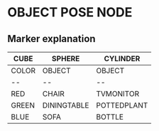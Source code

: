 # OBJECT POSE NODE

## Marker explanation

| CUBE | SPHERE | CYLINDER |
| -- | -- | -- |
| COLOR | OBJECT | OBJECT | OBJECT |
| -- | -- | -- | -- |
| RED | CHAIR | TVMONITOR | REFRIGERATOR |
| GREEN | DININGTABLE | POTTEDPLANT | OVEN |
| BLUE | SOFA| BOTTLE | MICROWAVE |
